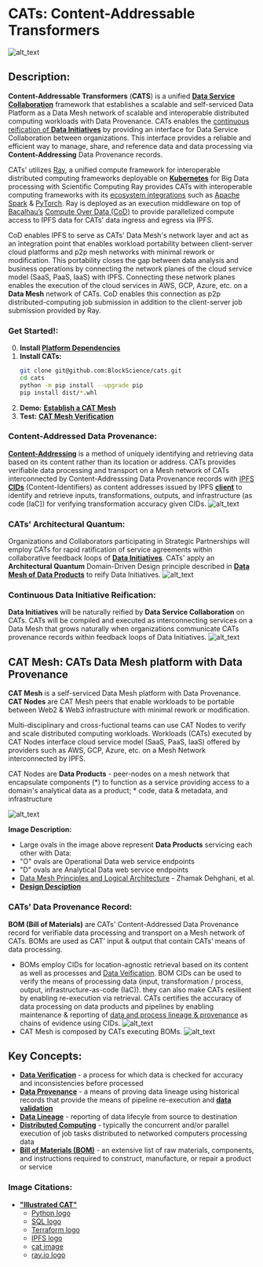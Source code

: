 # CATs: Content-Addressable Transformers
![alt_text](images/CATs_chaordic_kernel.jpeg)

## Description:
**Content-Addressable Transformers** (**CATS**) is a unified 
[**Data Service Collaboration**](https://github.com/BlockScience/cats?tab=readme-ov-file#continuous-data-initiative-reification) 
framework that establishes a scalable and self-serviced Data Platform as a Data Mesh network of scalable and 
interoperable distributed computing workloads with Data Provenance. CATs enables the 
[continuous reification of **Data Initiatives**](https://github.com/BlockScience/cats?tab=readme-ov-file#continuous-data-initiative-reification) 
by providing an interface for Data Service Collaboration between organizations. This interface provides a reliable and 
efficient way to manage, share, and reference data and data processing via **Content-Addressing** Data Provenance 
records.

CATs' utilizes [Ray](https://www.ray.io/), a unified compute framework for interoperable distributed computing 
frameworks deployable on **[Kubernetes](https://kubernetes.io/)** for Big Data processing with Scientific Computing
Ray provides CATs with interoperable computing frameworks with its 
[ecosystem integrations](https://docs.ray.io/en/latest/ray-overview/ray-libraries.html) such as 
[Apache Spark](https://spark.apache.org/) & [PyTorch](https://pytorch.org/). Ray is deployed as an execution middleware 
on top of [Bacalhau’s](https://www.bacalhau.org/) [Compute Over Data (CoD)](https://github.com/bacalhau-project/bacalhau) 
to provide parallelized compute access to IPFS data for CATs' data ingress and egress via IPFS. 

CoD enables IPFS to serve as CATs' Data Mesh's network layer and act as an integration point that enables workload 
portability between client-server cloud platforms and p2p mesh networks with minimal rework or modification. 
This portability closes the gap between data analysis and business operations by connecting the network planes of the 
cloud service model (SaaS, PaaS, IaaS) with IPFS. Connecting these network planes enables the execution of the cloud
services in AWS, GCP, Azure, etc. on a **Data Mesh** network of CATs. CoD enables this connection as p2p 
distributed-computing job submission in addition to the client-server job submission provided by Ray.

### Get Started!:
0. **Install [Platform Dependencies](./docs/DEPS.md)**
1. **Install CATs:**
    ```bash
    git clone git@github.com:BlockScience/cats.git
    cd cats
    python -m pip install --upgrade pip
    pip install dist/*.whl
    ```
2. **Demo:** [**Establish a CAT Mesh**](./docs/DEMO.md)
3. **Test:** [**CAT Mesh Verification**](./docs/TEST.md)

### Content-Addressed Data Provenance:
[**Content-Addressing**](https://en.wikipedia.org/wiki/Content-addressable_storage) is a method of uniquely identifying 
and retrieving data based on its content rather than its location or address. CATs provides verifiable data processing 
and transport on a Mesh network of CATs interconnected by Content-Addresssing Data Provenance records with 
[IPFS](https://ipfs.io/) [**CIDs**](https://docs.ipfs.io/concepts/content-addressing/) (Content-Identifiers) as content 
addresses issued by IPFS **[client](https://docs.ipfs.io/install/command-line/#official-distributions)** to identify and
retrieve inputs, transformations, outputs, and infrastructure (as code [IaC]) for verifying transformation accuracy 
given CIDs.
![alt_text](images/cid_example.jpeg)

### CATs' **Architectural Quantum:**
Organizations and Collaborators participating in Strategic Partnerships will employ CATs for rapid ratification of 
service agreements within collaborative feedback loops of 
[**Data Initiatives**](https://github.com/BlockScience/cats?tab=readme-ov-file#continuous-data-initiative). 
CATs' apply an **Architectural Quantum** Domain-Driven Design principle described in 
[**Data Mesh of Data Products**](https://martinfowler.com/articles/data-mesh-principles.html) to 
reify Data Initiatives.
![alt_text](images/CATkernel.jpeg)

### Continuous Data Initiative Reification:
**Data Initiatives** will be naturally reified by **Data Service Collaboration** on CATs. CATs will be compiled and 
executed as interconnecting services on a Data Mesh that grows naturally when organizations communicate CATs provenance 
records within feedback loops of Data Initiatives. 
![alt_text](images/CATs_bom_ag.jpeg)

## CAT Mesh: CATs Data Mesh platform with Data Provenance
**CAT Mesh** is a self-serviced Data Mesh platform with Data Provenance. **CAT Nodes** are CAT Mesh peers that enable 
workloads to be portable between Web2 & Web3 infrastructure with minimal rework or modification.

Multi-disciplinary and cross-fuctional teams can use CAT Nodes to verify and scale distributed computing workloads. 
Workloads (CATs) executed by CAT Nodes interface cloud service model (SaaS, PaaS, IaaS) offered by providers 
such as AWS, GCP, Azure, etc. on a Mesh Network interconnected by IPFS. 

CAT Nodes are **Data Products** - peer-nodes on a mesh network that encapsulate components (*) to function as a service 
providing access to a domain's analytical data as a product; * code, data & metadata, and infrastructure

![alt_text](images/data_product_domain.jpeg)

**Image Description:** 
* Large ovals in the image above represent **Data Products** servicing each other with Data:
* "O" ovals are Operational Data web service endpoints
* "D" ovals are Analytical Data web service endpoints
* [Data Mesh Principles and Logical Architecture](https://martinfowler.com/articles/data-mesh-principles.html) - Zhamak 
Dehghani, et al.
* [**Design Desciption**](docs/DESIGN.md)

### CATs' Data Provenance Record:
**BOM (Bill of Materials)** are CATs' Content-Addressed Data Provenance record for verifiable data processing and 
transport on a Mesh network of CATs. BOMs are used as CAT’ input & output that contain CATs’ means of data processing. 

* BOMs employ CIDs for location-agnostic retrieval based on its content as well as processes and 
[Data Veification](https://en.wikipedia.org/wiki/Data_verification). BOM CIDs can be used to verify the means of processing 
data (input, transformation / process, output, infrastructure-as-code (IaC)). they can also 
make CATs resilient by enabling re-execution via retrieval. CATs certifies the accuracy of data processing on data 
products and pipelines by enabling maintenance & reporting of 
[data and process lineage & provenance](https://bi-insider.com/posts/data-lineage-and-data-provenance/) as chains of 
evidence using CIDs.
![alt_text](images/CATs_bom_activity.jpeg)
* CAT Mesh is composed by CATs executing BOMs.
![alt_text](images/CATs_bom_connect.jpeg)


## Key Concepts:
* **[Data Verification](https://en.wikipedia.org/wiki/Data_verification)** - a process for which data is checked for 
accuracy and inconsistencies before processed
* **[Data Provenance](https://bi-insider.com/posts/data-lineage-and-data-provenance/)** - a means of proving data 
lineage using historical records that provide the means 
of pipeline re-execution and **[data validation](https://en.wikipedia.org/wiki/Data_validation)**
* **[Data Lineage](https://bi-insider.com/posts/data-lineage-and-data-provenance/)** - reporting of data lifecyle from 
source to destination
* **[Distributed Computing](https://en.wikipedia.org/wiki/Distributed_computing)** - typically the concurrent and/or 
parallel execution of job tasks distributed to networked computers processing data
* **[Bill of Materials (BOM)](https://en.wikipedia.org/wiki/Bill_of_materials)** - an extensive list of raw materials,
components, and instructions required to construct, manufacture, or repair a product or service

### Image Citations:
* **["Illustrated CAT"](https://github.com/BlockScience/cats#illustrated-cat)**
  * [Python logo](https://tse4.mm.bing.net/th?id=OIP.ubux1yLT726_fVc3A7WSXgHaHa&pid=Api)
  * [SQL logo](https://cdn3.iconfinder.com/data/icons/dompicon-glyph-file-format-2/256/file-sql-format-type-128.png)
  * [Terraform logo](https://tse2.mm.bing.net/th?id=OIP.1gAEVon2RF5oko4iWCfftgHaHO&pid=Api)
  * [IPFS logo](https://tse1.mm.bing.net/th?id=OIP.BRyW5Tdm5_6VQxCsGr_sQAHaHa&pid=Api)
  * [cat image](https://tse1.mm.bing.net/th?id=OIP.xS_itpeyTImMcrcQ_YNsfQHaIu&pid=Api)
  * [ray.io logo](https://open-datastudio.io/_images/ray-logo.png)
  
